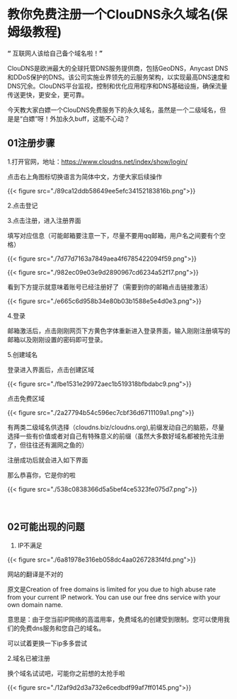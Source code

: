 # 教你免费注册一个ClouDNS永久域名(保姆级教程)




**“** 互联网人该给自己备个域名啦！**”**

  ClouDNS是欧洲最大的全球托管DNS服务提供商，包括GeoDNS，Anycast DNS和DDoS保护的DNS。该公司实施业界领先的云服务架构，以实现最高DNS速度和DNS冗余。ClouDNS平台监视，控制和优化应用程序和DNS基础设施，确保流量传送更快，更安全，更可靠。

  

  今天教大家白嫖一个ClouDNS免费服务下的永久域名，虽然是一个二级域名，但是是“白嫖”呀！外加永久buff，这能不心动？

## 01注册步骤

1.打开官网，地址：https://www.cloudns.net/index/show/login/

点击右上角图标切换语言为简体中文，方便大家后续操作



{{< figure src="./89ca12ddb58649ee5efc34152183816b.png">}}



2.点击登记

3.点击注册，进入注册界面

填写对应信息（可能邮箱要注意一下，尽量不要用qq邮箱，用户名之间要有个空格）



{{< figure src="./7d77d7163a7849aea4f6785422094f59.png">}}



{{< figure src="./982ec09e03e9d2890967cd6234a52f17.png">}}



看到下方提示就意味着账号已经注册好了（需要到你的邮箱点击链接激活）



{{< figure src="./e665c6d958b34e80b03b1588e5e4d0e3.png">}}



4.登录

邮箱激活后，点击刚刚网页下方黄色字体重新进入登录界面，输入刚刚注册填写的邮箱以及刚刚设置的密码即可登录。

5.创建域名

登录进入界面后，点击创建区域



{{< figure src="./fbe1531e29972aec1b519318bfbdabc9.png">}}



点击免费区域



{{< figure src="./2a27794b54c596ec7cbf36d6711109a1.png">}}



有两类二级域名供选择（cloudns.biz/cloudns.org),前缀发动自己的脑筋，尽量选择一些有价值或者对自己有特殊意义的前缀（虽然大多数好域名都被抢先注册了，但往往还有漏网之鱼的）

注册成功后就会进入如下界面

那么恭喜你，它是你的啦



{{< figure src="./538c0838366d5a5bef4ce5323fe075d7.png">}}

​              

## 02可能出现的问题

1. IP不满足



{{< figure src="./6a81978e316eb058dc4aa0267283f4fd.png">}}



网站的翻译是不对的

原文是Creation of free domains is limited for you due to high abuse rate from your current IP network. You can use our free dns service with your own domain name.

意思是：由于您当前IP网络的高滥用率，免费域名的创建受到限制。您可以使用我们的免费dns服务和您自己的域名。

可以试着更换一下ip多多尝试

2.域名已被注册

换个域名试试吧，可能你之前想的太抢手啦



{{< figure src="./12af9d2d3a732e6cedbdf99af7ff0145.png">}}


